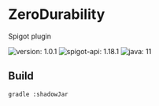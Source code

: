 # ZeroDurability

Spigot plugin

![version: 1.0.1](https://img.shields.io/badge/version-1.0-0a0.svg?style=flat)
![spigot-api: 1.18.1](https://img.shields.io/badge/spigot--api-1.18.1-d50.svg?style=flat)
![java: 11](https://img.shields.io/badge/java-11-800.svg?style=flat)

## Build
```shell
gradle :shadowJar
```
